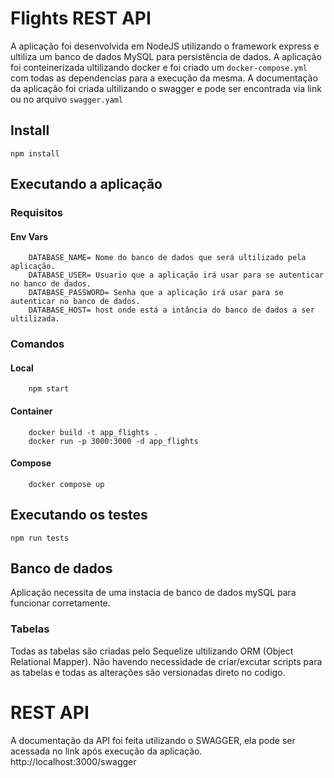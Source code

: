 # Flights REST API

A aplicação foi desenvolvida em NodeJS utilizando o framework express e ultiliza um banco de dados MySQL para persistência de dados.
A aplicação foi conteinerizada ultilizando docker e foi criado um `docker-compose.yml` com todas as dependencias para a execução da mesma.
A documentação da aplicação foi criada ultilizando o swagger e pode ser encontrada via link ou no arquivo `swagger.yaml`

## Install

    npm install
    
## Executando a aplicação
   ### Requisitos
   #### Env Vars
   
        DATABASE_NAME= Nome do banco de dados que será ultilizado pela aplicação.
        DATABASE_USER= Usuario que a aplicação irá usar para se autenticar no banco de dados.
        DATABASE_PASSWORD= Senha que a aplicação irá usar para se autenticar no banco de dados. 
        DATABASE_HOST= host onde está a intância do banco de dados a ser ultilizada.
   
   ### Comandos
   #### Local
   
        npm start
        
   #### Container
   
        docker build -t app_flights .
        docker run -p 3000:3000 -d app_flights
        
   #### Compose
        docker compose up

## Executando os testes

    npm run tests
    
## Banco de dados
   Aplicação necessita de uma instacia de banco de dados mySQL para funcionar corretamente. 
   
   ### Tabelas
   Todas as tabelas são criadas pelo Sequelize ultilizando ORM (Object Relational Mapper). Não havendo necessidade de criar/excutar scripts para as tabelas
   e todas as alterações são versionadas direto no codigo. 
   

# REST API
A documentação da API foi feita utilizando o SWAGGER, ela pode ser acessada no link após execução da aplicação.   
http://localhost:3000/swagger
